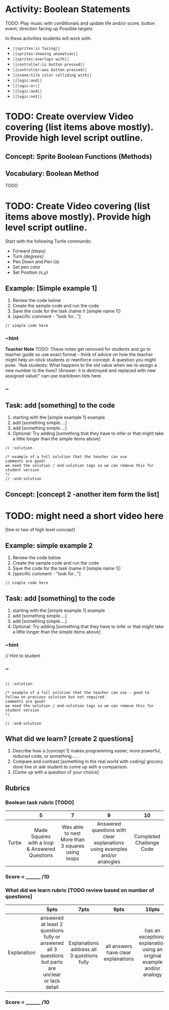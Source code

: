 # Activity: Boolean Statements

TODO: Play music with conditionals and update life and/or score, button event, direction facing up
Possible targets

In these activities students will work with: 
* ``||sprites:is facing||``
* ``||sprites:showing animation||``
* ``||sprites:overlaps with||``
* ``||controller:is button pressed||``
* ``||controller:was button pressed||``
* ``||scene:tile color colliding with||``
* ``||logic:and||``
* ``||logic:or||``
* ``||logic:and||``
* ``||logic:not||``

# TODO: Create overview Video covering (list items above mostly).  Provide high level script outline.


## Concept: Sprite Boolean Functions (Methods)

## Vocabulary: Boolean Method 
TODO
# TODO: Create Video covering (list items above mostly).  Provide high level script outline.

Start with the following Turtle commands:  
* Forward *(steps)*  
* Turn *(degrees)*  
* Pen Down and Pen Up  
* Set pen color  
* Set Position *(x,y)*  

## Example: [Simple example 1]
1. Review the code below
2. Create the sample code and run the code
3. Save the code for the task (name it [simple name 1]) 
4. [specific comment - "look for..."]

```block  
// simple code here
```  

### ~hint
**Teacher Note**
TODO: These notes get removed for students and go to teacher guide so use exact format - think of advice on how the teacher might help un-stick students or reenforce concept.  A question you might pose.  "Ask students: What happens to the old value when we re-assign a new number to the lives? (Answer: it is destroyed and replaced with new assigned value)"  can use markdown lists here.
### ~

## Task: add [something] to the code 
1. starting with the [simple example 1] example 
2. add [something simple....]
3. add [something simple....]
4. Optional: Try adding [something that they have to infer or that might take a little longer than the simple items above]

```block
// :solution

/* example of a full solution that the teacher can use
comments are good!
we need the solution / end-solution tags so we can remove this for student version
*/ 
// :end-solution
```

## Concept: [concept 2 -another item form the list]

# TODO: might need a short video here 

[line or two of high level concept]

## Example: simple example 2 

1. Review the code below
2. Create the sample code and run the code
3. Save the code for the task (name it [simple name 1]) 
4. [specific comment - "look for..."]

```block  
// simple code here
```  

## Task: add [something] to the code 
1. starting with the [simple example 1] example 
2. add [something simple....]
3. add [something simple....]
4. Optional: Try adding [something that they have to infer or that might take a little longer than the simple items above]

### ~hint
 // Hint to student
### ~

```block

// :solution

/* example of a full solution that the teacher can use - good to follow on previous solution but not required
comments are good!
we need the solution / end-solution tags so we can remove this for student version
*/

// :end-solution
```

## What did we learn? [create 2 questions]

1. Describe how a [concept 1] makes programming easier, more powerful, reduced code, or something.... .  
2. Compare and contrast [something in the real world with coding] grocery store line or ask student to come up with a comparison.  
3. [Come up with a question of your choice]


## Rubrics


### Boolean task rubric [TODO]

|   | 5 | 7 | 9 | 10 |
|:---:|:---:|:---:|:---:|:---:|
| Turtle  | Made Squares with a loop & Answered Questions|  Was able to nest More than 3 squares using loops | Answered questions with clear explanations using examples and/or analogies | Completed Challenge Code  |

### Score = \_\_\_\_\_\_ /10 

### What did we learn rubric [TODO review based on number of questions]
|   | 5pts | 7pts | 9pts | 10pts |
|:---:|:---:|:---:|:---:|:---:|
| Explanation | answered at least 2 questions fully or answered all 3 questions but parts are unclear or lack detail | Explanations address all 3 questions fully | all answers have clear explanations |  has an exceptional explanation using an original example and/or analogy |

### Score = \_\_\_\_\_\_ /10 
